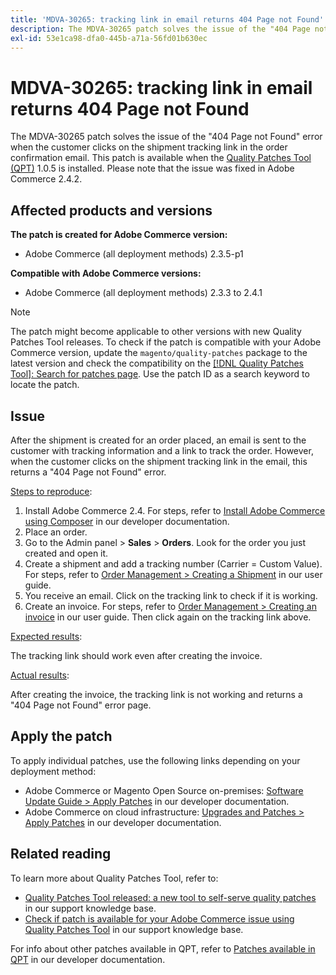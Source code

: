 ```yaml
---
title: 'MDVA-30265: tracking link in email returns 404 Page not Found'
description: The MDVA-30265 patch solves the issue of the "404 Page not Found" error when the customer clicks on the shipment tracking link in the order confirmation email. This patch is available when the [Quality Patches Tool (QPT)](/help/announcements/adobe-commerce-announcements/magento-quality-patches-released-new-tool-to-self-serve-quality-patches.md) 1.0.5 is installed. Please note that the issue was fixed in Adobe Commerce 2.4.2.
exl-id: 53e1ca98-dfa0-445b-a71a-56fd01b630ec
---
```

# MDVA-30265: tracking link in email returns 404 Page not Found

The MDVA-30265 patch solves the issue of the "404 Page not Found" error when the customer clicks on the shipment tracking link in the order confirmation email. This patch is available when the [Quality Patches Tool (QPT)](/help/announcements/adobe-commerce-announcements/magento-quality-patches-released-new-tool-to-self-serve-quality-patches.md) 1.0.5 is installed. Please note that the issue was fixed in Adobe Commerce 2.4.2.

## Affected products and versions

**The patch is created for Adobe Commerce version:**

* Adobe Commerce (all deployment methods) 2.3.5-p1

**Compatible with Adobe Commerce versions:**

* Adobe Commerce (all deployment methods) 2.3.3 to 2.4.1

>[!NOTE]
>
>The patch might become applicable to other versions with new Quality Patches Tool releases. To check if the patch is compatible with your Adobe Commerce version, update the `magento/quality-patches` package to the latest version and check the compatibility on the [[!DNL Quality Patches Tool]: Search for patches page](https://devdocs.magento.com/quality-patches/tool.html#patch-grid). Use the patch ID as a search keyword to locate the patch.

## Issue

After the shipment is created for an order placed, an email is sent to the customer with tracking information and a link to track the order. However, when the customer clicks on the shipment tracking link in the email, this returns a "404 Page not Found" error.

<u>Steps to reproduce</u>:

1. Install Adobe Commerce 2.4. For steps, refer to [Install Adobe Commerce using Composer](https://devdocs.magento.com/guides/v2.4/install-gde/composer.html) in our developer documentation.
1. Place an order.
1. Go to the Admin panel > **Sales** > **Orders**. Look for the order you just created and open it.
1. Create a shipment and add a tracking number (Carrier = Custom Value). For steps, refer to [Order Management > Creating a Shipment](https://docs.magento.com/user-guide/sales/shipments-create.html) in our user guide.
1. You receive an email. Click on the tracking link to check if it is working.
1. Create an invoice. For steps, refer to [Order Management > Creating an invoice](https://docs.magento.com/user-guide/sales/invoice-create.html) in our user guide. Then click again on the tracking link above.

<u>Expected results</u>:

The tracking link should work even after creating the invoice.

<u>Actual results</u>:

After creating the invoice, the tracking link is not working and returns a "404 Page not Found" error page.

## Apply the patch

To apply individual patches, use the following links depending on your deployment method:

* Adobe Commerce or Magento Open Source on-premises: [Software Update Guide > Apply Patches](https://devdocs.magento.com/guides/v2.4/comp-mgr/patching/mqp.html) in our developer documentation.
* Adobe Commerce on cloud infrastructure: [Upgrades and Patches > Apply Patches](https://devdocs.magento.com/cloud/project/project-patch.html) in our developer documentation.

## Related reading

To learn more about Quality Patches Tool, refer to:

* [Quality Patches Tool released: a new tool to self-serve quality patches](/help/announcements/adobe-commerce-announcements/magento-quality-patches-released-new-tool-to-self-serve-quality-patches.md) in our support knowledge base.
* [Check if patch is available for your Adobe Commerce issue using Quality Patches Tool](/help/support-tools/patches-available-in-qpt-tool/check-patch-for-magento-issue-with-magento-quality-patches.md) in our support knowledge base.

For info about other patches available in QPT, refer to [Patches available in QPT](https://devdocs.magento.com/quality-patches/tool.html#patch-grid) in our developer documentation.
